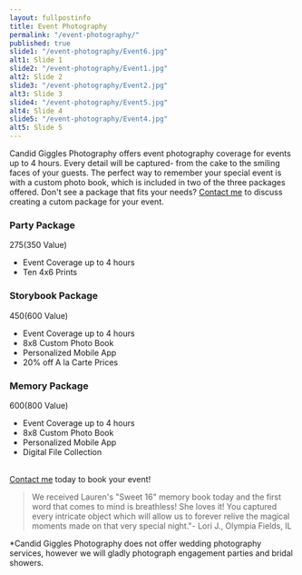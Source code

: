 ```yaml
---
layout: fullpostinfo
title: Event Photography
permalink: "/event-photography/"
published: true
slide1: "/event-photography/Event6.jpg"
alt1: Slide 1
slide2: "/event-photography/Event1.jpg"
alt2: Slide 2
slide3: "/event-photography/Event2.jpg"
alt3: Slide 3
slide4: "/event-photography/Event5.jpg"
alt4: Slide 4
slide5: "/event-photography/Event4.jpg"
alt5: Slide 5
---
```


Candid Giggles Photography offers event photography coverage for events up to 4 hours. Every detail will be captured- from the cake to the smiling faces of your guests. The perfect way to remember your special event is with a custom photo book, which is included in two of the three packages offered. Don't see a package that fits your needs? <a href="http://candidgiggles.com/contact/">Contact me</a> to discuss creating a cutom package for your event.

### Party Package
$275 ($350 Value)

- Event Coverage up to 4 hours
- Ten 4x6 Prints

### Storybook Package
$450 ($600 Value)

- Event Coverage up to 4 hours
- 8x8 Custom Photo Book
- Personalized Mobile App 
- 20% off A la Carte Prices

### Memory Package
$600 ($800 Value)

- Event Coverage up to 4 hours
- 8x8 Custom Photo Book
- Personalized Mobile App 
- Digital File Collection

<br>
<a href="http://candidgiggles.com/contact/">Contact me</a> today to book your event! 

> We received Lauren's "Sweet 16" memory book today and the first word that comes to mind is breathless! She loves it! You captured every intricate object which will allow us to forever relive the magical moments made on that very special night."- Lori J., Olympia Fields, IL

*Candid Giggles Photography does not offer wedding photography services, however we will gladly photograph engagement parties and bridal showers.
